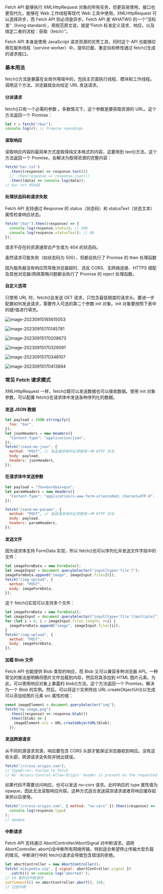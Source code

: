 Fetch API 能够执行 XMLHttpRequest 对象的所有任务，但更容易使用，接口也更现代化，能够在 Web 工作线程等现代 Web 工具中使用。XMLHttpRequest 可以选择异步，而 Fetch API 则必须是异步。Fetch API 是 WHATWG 的一个“活标准”（living standard），用规范原文说，就是“Fetch 标准定义请求、响应，以及绑定二者的流程：获取（fetch）”。

Fetch API 本身是使用 JavaScript 请求资源的优秀工具，同时这个 API 也能够应用在服务线程（service worker）中，提供拦截、重定向和修改通过 fetch()生成的请求接口。

### 基本用法

fetch()方法是暴露在全局作用域中的，包括主页面执行线程、模块和工作线程。调用这个方法，浏览器就会向给定 URL 发送请求。

#### 分派请求

fetch()只有一个必需的参数 。多数情况下，这个参数是要获取资源的 URL。这个方法返回一个 Promise：

```js
let r = fetch("/bar");
console.log(r); // Promise <pending>
```

#### 读取响应

读取响应内容的最简单方式是取得纯文本格式的内容，这要用到 text()方法。这个方法返回一个 Promise，会解决为取得资源的完整内容：

```js
fetch("bar.txt")
  .then((response) => response.text())
  // .then(response => response.json())
  .then((data) => console.log(data));
// bar.txt 的内容
```

#### 处理状态码和请求失败

Fetch API 支持通过 Response 的 status（状态码）和 statusText（状态文本）属性检查响应状态。

```js
fetch("/bar").then((response) => {
  console.log(response.status); // 200
  console.log(response.statusText); // OK
});
```

请求不存在的资源通常会产生值为 404 的状态码。

虽然请求可能失败（如状态码为 500），但都会执行了 Promise 的 then 处理函数

因为服务器没有响应而导致浏览器超时、违反 CORS、无网络连接、HTTPS 错配及其他浏览器/网络策略问题都会执行了 Promise 的 reject 处理函数。

#### 自定义选项

只使用 URL 时，fetch()会发送 GET 请求，只包含最低限度的请求头。要进一步配置如何发送请求，需要传入可选的第二个参数 init 对象。init 对象要按照下表中的键/值进行填充。

![image-20230915165615053](https://qn.huat.xyz/mac/202309151656286.png)

![image-20230915170145781](https://qn.huat.xyz/mac/202309151701813.png)

![image-20230915170208673](https://qn.huat.xyz/mac/202309151702699.png)

![image-20230915170329091](https://qn.huat.xyz/mac/202309151703120.png)

![image-20230915170348107](https://qn.huat.xyz/mac/202309151703139.png)

![image-20230915170413894](https://qn.huat.xyz/mac/202309151704926.png)

### 常见 Fetch 请求模式

XMLHttpRequest 一样，fetch()既可以发送数据也可以接收数据。使用 init 对象参数，可以配置 fetch()在请求体中发送各种序列化的数据。

#### 发送 JSON 数据

```js
let payload = JSON.stringify({
  foo: "bar",
});
let jsonHeaders = new Headers({
  "Content-Type": "application/json",
});
fetch("/send-me-json", {
  method: "POST", // 发送请求体时必须使用一种 HTTP 方法
  body: payload,
  headers: jsonHeaders,
});
```

#### 在请求体中发送参数

```js
let payload = "foo=bar&baz=qux";
let paramHeaders = new Headers({
  "Content-Type": "application/x-www-form-urlencoded; charset=UTF-8",
});

fetch("/send-me-params", {
  method: "POST", // 发送请求体时必须使用一种 HTTP 方法
  body: payload,
  headers: paramHeaders,
});
```

#### 发送文件

因为请求体支持 FormData 实现，所以 fetch()也可以序列化并发送文件字段中的文件：

```js
let imageFormData = new FormData();
let imageInput = document.querySelector("input[type='file']");
imageFormData.append("image", imageInput.files[0]);
fetch("/img-upload", {
  method: "POST",
  body: imageFormData,
});
```

这个 fetch()实现可以支持多个文件：

```js
let imageFormData = new FormData();
let imageInput = document.querySelector("input[type='file'][multiple]");
for (let i = 0; i < imageInput.files.length; ++i) {
  imageFormData.append("image", imageInput.files[i]);
}
fetch("/img-upload", {
  method: "POST",
  body: imageFormData,
});
```

#### 加载 **Blob** 文件

Fetch API 也能提供 Blob 类型的响应，而 Blob 又可以兼容多种浏览器 API。一种常见的做法是明确将图片文件加载到内存，然后将其添加到 HTML 图片元素。为此，可以使用响应对象上暴露的 blob()方法。这个方法返回一个 Promise，解决为一个 Blob 的实例。然后，可以将这个实例传给 URL.createObjectUrl()以生成可以添加给图片元素 src 属性的值：

```js
const imageElement = document.querySelector("img");
fetch("my-image.png")
  .then((response) => response.blob())
  .then((blob) => {
    imageElement.src = URL.createObjectURL(blob);
  });
```

#### 发送跨源请求

从不同的源请求资源，响应要包含 CORS 头部才能保证浏览器收到响应。没有这些头部，跨源请求会失败并抛出错误。

```js
fetch("//cross-origin.com");
// TypeError: Failed to fetch
// No 'Access-Control-Allow-Origin' header is present on the requested resource.
```

如果代码不需要访问响应，也可以发送 no-cors 请求。此时响应的 type 属性值为 opaque，因此无法读取响应内容。这种方式适合发送探测请求或者将响应缓存起来供以后使用。

```js
fetch("//cross-origin.com", { method: "no-cors" }).then((response) =>
  console.log(response.type)
);
// opaque
```

#### 中断请求

Fetch API 支持通过 AbortController/AbortSignal 对中断请求。调用 AbortController. abort()会中断所有网络传输，特别适合希望停止传输大型负载的情况。中断进行中的 fetch()请求会导致包含错误的拒绝。

```js
let abortController = new AbortController();
fetch('wikipedia.zip', { signal: abortController.signal })
  .catch(() => console.log('aborted!');
// 10 毫秒后中断请求
setTimeout(() => abortController.abort(), 10);
// 已经中断
```
